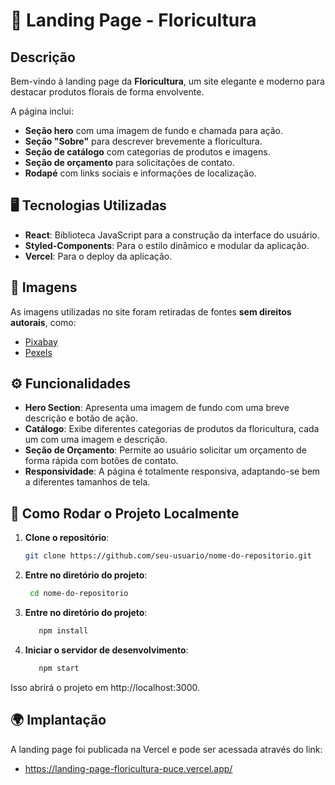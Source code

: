 # 🌸 Landing Page - Floricultura


## Descrição

Bem-vindo à landing page da **Floricultura**, um site elegante e moderno para destacar produtos florais de forma envolvente. 

A página inclui:
- **Seção hero** com uma imagem de fundo e chamada para ação.
- **Seção "Sobre"** para descrever brevemente a floricultura.
- **Seção de catálogo** com categorias de produtos e imagens.
- **Seção de orçamento** para solicitações de contato.
- **Rodapé** com links sociais e informações de localização.

## 🖥 Tecnologias Utilizadas

- **React**: Biblioteca JavaScript para a construção da interface do usuário.
- **Styled-Components**: Para o estilo dinâmico e modular da aplicação.
- **Vercel**: Para o deploy da aplicação.

## 📸 Imagens  
As imagens utilizadas no site foram retiradas de fontes **sem direitos autorais**, como:  
- [Pixabay](https://www.pixabay.com)  
- [Pexels](https://www.pexels.com)  

## ⚙️ Funcionalidades

- **Hero Section**: Apresenta uma imagem de fundo com uma breve descrição e botão de ação.
- **Catálogo**: Exibe diferentes categorias de produtos da floricultura, cada um com uma imagem e descrição.
- **Seção de Orçamento**: Permite ao usuário solicitar um orçamento de forma rápida com botões de contato.
- **Responsividade**: A página é totalmente responsiva, adaptando-se bem a diferentes tamanhos de tela.


## 🚀 Como Rodar o Projeto Localmente

1. **Clone o repositório**:
   ```bash
   git clone https://github.com/seu-usuario/nome-do-repositorio.git
   ```
2. **Entre no diretório do projeto**:
   ```bash
    cd nome-do-repositorio
   ```

3. **Entre no diretório do projeto**:
   ```bash
      npm install
    ```
4. **Iniciar o servidor de desenvolvimento**:
   ```bash
      npm start
    ```
Isso abrirá o projeto em http://localhost:3000.


## 🌍 Implantação
A landing page foi publicada na Vercel e pode ser acessada através do link:
- https://landing-page-floricultura-puce.vercel.app/